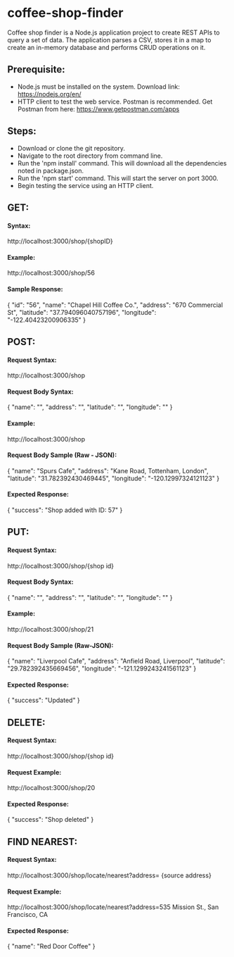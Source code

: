 # coffee-shop-finder
Coffee shop finder is a Node.js application project to create REST APIs to query a set of data. The application parses a CSV, stores it in a map to create an in-memory database and performs CRUD operations on it.

## Prerequisite:

- Node.js must be installed on the system.
  Download link: https://nodejs.org/en/
- HTTP client to test the web service. Postman is recommended.
  Get Postman from here: https://www.getpostman.com/apps



## Steps:
- Download or clone the git repository.
- Navigate to the root directory from command line.
- Run the 'npm install' command. This will download all the dependencies noted in package.json.
- Run the 'npm start' command. This will start the server on port 3000.
- Begin testing the service using an HTTP client.

## GET:

#### Syntax: 

ht<span>tp://</span>localhost:3000/shop/{shopID}

#### Example:

ht<span>tp://</span>localhost:3000/shop/56

#### Sample Response:

{
    "id": "56",
    "name": "Chapel Hill Coffee Co.",
    "address": "670 Commercial St",
    "latitude": "37.794096040757196",
    "longitude": "-122.40423200906335"
}

## POST:

#### Request Syntax: 

ht<span>tp://</span>localhost:3000/shop

#### Request Body Syntax:
{
    "name": "",
    "address": "",
    "latitude": "",
    "longitude": ""
}

#### Example: 

ht<span>tp://</span>localhost:3000/shop

#### Request Body Sample (Raw - JSON):

{
    "name": "Spurs Cafe",
    "address": "Kane Road, Tottenham, London",
    "latitude": "31.782392430469445",
    "longitude": "-120.12997324121123"
}

#### Expected Response:

{
    "success": "Shop added with ID: 57"
}

## PUT:

#### Request Syntax: 

ht<span>tp://</span>localhost:3000/shop/{shop id}

#### Request Body Syntax:
{
    "name": "",
    "address": "",
    "latitude": "",
    "longitude": ""
}

#### Example:

ht<span>tp://</span>localhost:3000/shop/21

#### Request Body Sample (Raw-JSON):

{
    "name": "Liverpool Cafe",
    "address": "Anfield Road, Liverpool",
    "latitude": "29.782392435669456",
    "longitude": "-121.1299243241561123"
} 


#### Expected Response:
{
    "success": "Updated"
}


## DELETE:

#### Request Syntax: 

ht<span>tp://</span>localhost:3000/shop/{shop id}

#### Request Example:

ht<span>tp://</span>localhost:3000/shop/20


#### Expected Response:

{
    "success": "Shop deleted"
}

## FIND NEAREST:

#### Request Syntax: 

ht<span>tp://</span>localhost:3000/shop/locate/nearest?address= {source address} 

#### Request Example:

ht<span>tp://</span>localhost:3000/shop/locate/nearest?address=535 Mission St., San Francisco, CA 

#### Expected Response:

{
    "name": "Red Door Coffee"
}

